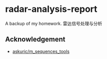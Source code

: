 radar-analysis-report
=====================

A backup of my homework. 雷达信号处理与分析

Acknowledgement
---------------

- [askuric/m_sequences_tools](https://github.com/askuric/m_sequences_tools)
